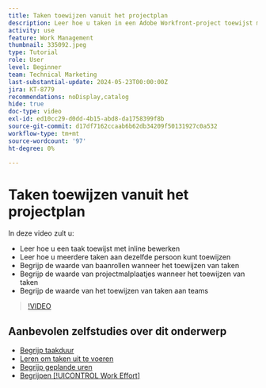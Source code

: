 ```yaml
---
title: Taken toewijzen vanuit het projectplan
description: Leer hoe u taken in een Adobe Workfront-project toewijst met inline bewerken, bulkbewerking, taakrollen en teams.
activity: use
feature: Work Management
thumbnail: 335092.jpeg
type: Tutorial
role: User
level: Beginner
team: Technical Marketing
last-substantial-update: 2024-05-23T00:00:00Z
jira: KT-8779
recommendations: noDisplay,catalog
hide: true
doc-type: video
exl-id: ed10cc29-d0dd-4b15-abd8-da1758399f8b
source-git-commit: d17df7162ccaab6b62db34209f50131927c0a532
workflow-type: tm+mt
source-wordcount: '97'
ht-degree: 0%

---
```


# Taken toewijzen vanuit het projectplan

In deze video zult u:

* Leer hoe u een taak toewijst met inline bewerken
* Leer hoe u meerdere taken aan dezelfde persoon kunt toewijzen
* Begrijp de waarde van baanrollen wanneer het toewijzen van taken
* Begrijp de waarde van projectmalplaatjes wanneer het toewijzen van taken
* Begrijp de waarde van het toewijzen van taken aan teams

>[!VIDEO](https://video.tv.adobe.com/v/335092/?quality=12&learn=on&enablevpops)

<!---
learn more urls:
Notifications: Information about work assigned to me
Assign tasks
Personal time overview
Make smart assignments
Modify multiple user assignments in a task list
--->

## Aanbevolen zelfstudies over dit onderwerp

* [Begrijp taakduur](/help/manage-work/tasks/understand-task-durations.md)
* [Leren om taken uit te voeren](/help/manage-work/tasks/learn-to-sequence-tasks.md)
* [Begrijp geplande uren](/help/manage-work/tasks/understand-planned-hours.md)
* [Begrijpen [!UICONTROL Work Effort]](/help/manage-work/tasks/understand-work-effort.md)
